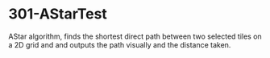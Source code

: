 # 301-AStarTest
AStar algorithm, finds the shortest direct path between two selected tiles on a 2D grid and and outputs the path visually and the distance taken.
